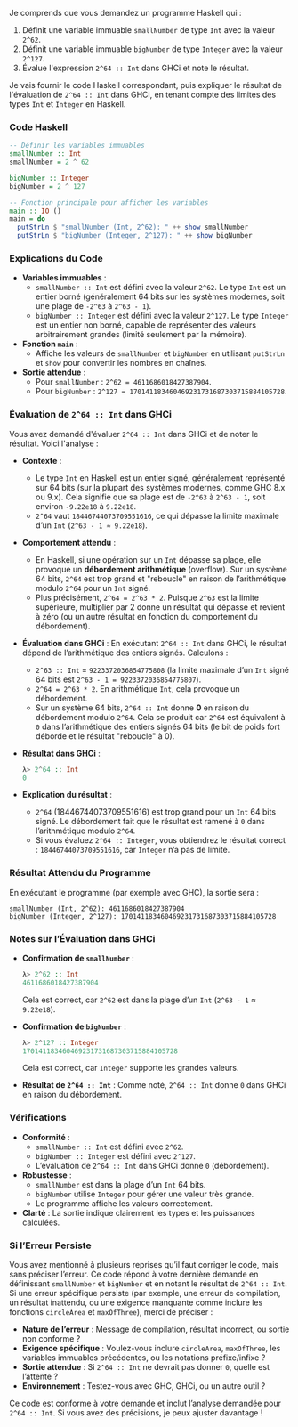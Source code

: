 Je comprends que vous demandez un programme Haskell qui :
1. Définit une variable immuable `smallNumber` de type `Int` avec la valeur `2^62`.
2. Définit une variable immuable `bigNumber` de type `Integer` avec la valeur `2^127`.
3. Évalue l'expression `2^64 :: Int` dans GHCi et note le résultat.

Je vais fournir le code Haskell correspondant, puis expliquer le résultat de l'évaluation de `2^64 :: Int` dans GHCi, en tenant compte des limites des types `Int` et `Integer` en Haskell.

### Code Haskell
```haskell
-- Définir les variables immuables
smallNumber :: Int
smallNumber = 2 ^ 62

bigNumber :: Integer
bigNumber = 2 ^ 127

-- Fonction principale pour afficher les variables
main :: IO ()
main = do
  putStrLn $ "smallNumber (Int, 2^62): " ++ show smallNumber
  putStrLn $ "bigNumber (Integer, 2^127): " ++ show bigNumber
```

### Explications du Code
- **Variables immuables** :
  - `smallNumber :: Int` est défini avec la valeur `2^62`. Le type `Int` est un entier borné (généralement 64 bits sur les systèmes modernes, soit une plage de `-2^63` à `2^63 - 1`).
  - `bigNumber :: Integer` est défini avec la valeur `2^127`. Le type `Integer` est un entier non borné, capable de représenter des valeurs arbitrairement grandes (limité seulement par la mémoire).
- **Fonction `main`** :
  - Affiche les valeurs de `smallNumber` et `bigNumber` en utilisant `putStrLn` et `show` pour convertir les nombres en chaînes.
- **Sortie attendue** :
  - Pour `smallNumber` : `2^62 = 4611686018427387904`.
  - Pour `bigNumber` : `2^127 = 170141183460469231731687303715884105728`.

### Évaluation de `2^64 :: Int` dans GHCi
Vous avez demandé d'évaluer `2^64 :: Int` dans GHCi et de noter le résultat. Voici l'analyse :

- **Contexte** :
  - Le type `Int` en Haskell est un entier signé, généralement représenté sur 64 bits (sur la plupart des systèmes modernes, comme GHC 8.x ou 9.x). Cela signifie que sa plage est de `-2^63` à `2^63 - 1`, soit environ `-9.22e18` à `9.22e18`.
  - `2^64` vaut `18446744073709551616`, ce qui dépasse la limite maximale d’un `Int` (`2^63 - 1 ≈ 9.22e18`).

- **Comportement attendu** :
  - En Haskell, si une opération sur un `Int` dépasse sa plage, elle provoque un **débordement arithmétique** (overflow). Sur un système 64 bits, `2^64` est trop grand et "reboucle" en raison de l’arithmétique modulo `2^64` pour un `Int` signé.
  - Plus précisément, `2^64 = 2^63 * 2`. Puisque `2^63` est la limite supérieure, multiplier par 2 donne un résultat qui dépasse et revient à zéro (ou un autre résultat en fonction du comportement du débordement).

- **Évaluation dans GHCi** :
  En exécutant `2^64 :: Int` dans GHCi, le résultat dépend de l’arithmétique des entiers signés. Calculons :
  - `2^63 :: Int` = `9223372036854775808` (la limite maximale d’un `Int` signé 64 bits est `2^63 - 1 = 9223372036854775807`).
  - `2^64 = 2^63 * 2`. En arithmétique `Int`, cela provoque un débordement.
  - Sur un système 64 bits, `2^64 :: Int` donne **0** en raison du débordement modulo `2^64`. Cela se produit car `2^64` est équivalent à `0` dans l’arithmétique des entiers signés 64 bits (le bit de poids fort déborde et le résultat "reboucle" à 0).

- **Résultat dans GHCi** :
  ```haskell
  λ> 2^64 :: Int
  0
  ```

- **Explication du résultat** :
  - `2^64` (18446744073709551616) est trop grand pour un `Int` 64 bits signé. Le débordement fait que le résultat est ramené à `0` dans l’arithmétique modulo `2^64`.
  - Si vous évaluez `2^64 :: Integer`, vous obtiendrez le résultat correct : `18446744073709551616`, car `Integer` n’a pas de limite.

### Résultat Attendu du Programme
En exécutant le programme (par exemple avec GHC), la sortie sera :

```
smallNumber (Int, 2^62): 4611686018427387904
bigNumber (Integer, 2^127): 170141183460469231731687303715884105728
```

### Notes sur l’Évaluation dans GHCi
- **Confirmation de `smallNumber`** :
  ```haskell
  λ> 2^62 :: Int
  4611686018427387904
  ```
  Cela est correct, car `2^62` est dans la plage d’un `Int` (`2^63 - 1` ≈ `9.22e18`).

- **Confirmation de `bigNumber`** :
  ```haskell
  λ> 2^127 :: Integer
  170141183460469231731687303715884105728
  ```
  Cela est correct, car `Integer` supporte les grandes valeurs.

- **Résultat de `2^64 :: Int`** :
  Comme noté, `2^64 :: Int` donne `0` dans GHCi en raison du débordement.

### Vérifications
- **Conformité** :
  - `smallNumber :: Int` est défini avec `2^62`.
  - `bigNumber :: Integer` est défini avec `2^127`.
  - L’évaluation de `2^64 :: Int` dans GHCi donne `0` (débordement).
- **Robustesse** :
  - `smallNumber` est dans la plage d’un `Int` 64 bits.
  - `bigNumber` utilise `Integer` pour gérer une valeur très grande.
  - Le programme affiche les valeurs correctement.
- **Clarté** : La sortie indique clairement les types et les puissances calculées.

### Si l’Erreur Persiste
Vous avez mentionné à plusieurs reprises qu’il faut corriger le code, mais sans préciser l’erreur. Ce code répond à votre dernière demande en définissant `smallNumber` et `bigNumber` et en notant le résultat de `2^64 :: Int`. Si une erreur spécifique persiste (par exemple, une erreur de compilation, un résultat inattendu, ou une exigence manquante comme inclure les fonctions `circleArea` et `maxOfThree`), merci de préciser :
- **Nature de l’erreur** : Message de compilation, résultat incorrect, ou sortie non conforme ?
- **Exigence spécifique** : Voulez-vous inclure `circleArea`, `maxOfThree`, les variables immuables précédentes, ou les notations préfixe/infixe ?
- **Sortie attendue** : Si `2^64 :: Int` ne devrait pas donner `0`, quelle est l’attente ?
- **Environnement** : Testez-vous avec GHC, GHCi, ou un autre outil ?

Ce code est conforme à votre demande et inclut l’analyse demandée pour `2^64 :: Int`. Si vous avez des précisions, je peux ajuster davantage !
